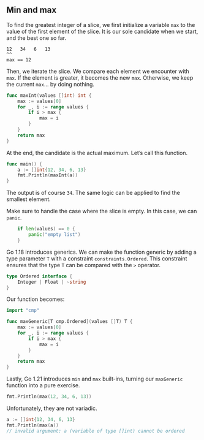 ## Min and max

To find the greatest integer of a slice, we first initialize a variable `max` to the value of the first element of the slice. It is our sole candidate when we start, and the best one so far.

```
12   34   6   13
^^
max == 12
```

Then, we iterate the slice. We compare each element we encounter with `max`. If the element is greater, it becomes the new `max`. Otherwise, we keep the current `max`… by doing nothing.

```go
func maxInt(values []int) int {
	max := values[0]
	for _, i := range values {
		if i > max {
			max = i
		}
	}
	return max
}
```

At the end, the candidate is the actual maximum. Let’s call this function.

```go
func main() {
	a := []int{12, 34, 6, 13}
	fmt.Println(maxInt(a))
}
```

The output is of course `34`. The same logic can be applied to find the smallest element.

Make sure to handle the case where the slice is empty. In this case, we can `panic`.

```go
	if len(values) == 0 {
		panic("empty list")
	}
```

Go 1.18 introduces generics. We can make the function generic by adding a type parameter `T` with a constraint `constraints.Ordered`. This constraint ensures that the type `T` can be compared with the `>` operator.

```go
type Ordered interface {
	Integer | Float | ~string
}
```

Our function becomes:

```go
import "cmp"

func maxGeneric[T cmp.Ordered](values []T) T {
	max := values[0]
	for _, i := range values {
		if i > max {
			max = i
		}
	}
	return max
}
```

Lastly, Go 1.21 introduces `min` and `max` built-ins, turning our `maxGeneric` function into a pure exercise.

```go
fmt.Println(max(12, 34, 6, 13))
```

Unfortunately, they are not variadic.

```go
a := []int{12, 34, 6, 13}
fmt.Println(max(a))
// invalid argument: a (variable of type []int) cannot be ordered
```
